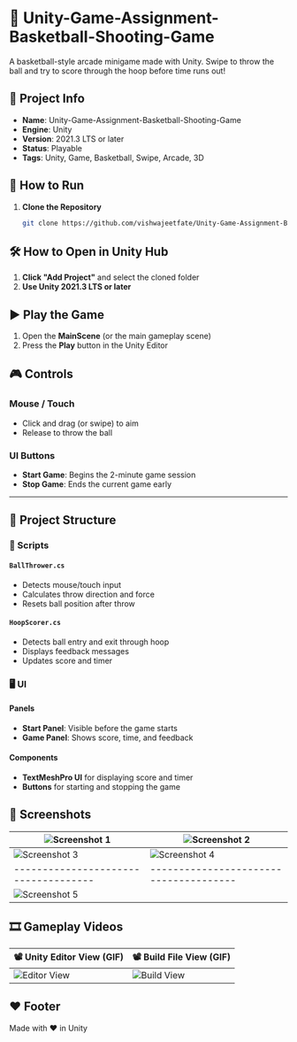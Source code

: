 # 🏀 Unity-Game-Assignment-Basketball-Shooting-Game

A basketball-style arcade minigame made with Unity. Swipe to throw the ball and try to score through the hoop before time runs out!


## 📌 Project Info

- **Name**: Unity-Game-Assignment-Basketball-Shooting-Game  
- **Engine**: Unity  
- **Version**: 2021.3 LTS or later  
- **Status**: Playable  
- **Tags**: Unity, Game, Basketball, Swipe, Arcade, 3D



## 🚀 How to Run

1. **Clone the Repository**  
   ```bash
   git clone https://github.com/vishwajeetfate/Unity-Game-Assignment-Basketball-Shooting-Game.git


## 🛠 How to Open in Unity Hub

1. **Click "Add Project"** and select the cloned folder  
2. **Use Unity 2021.3 LTS or later**



## ▶️ Play the Game

1. Open the **MainScene** (or the main gameplay scene)  
2. Press the **Play** button in the Unity Editor



## 🎮 Controls

### Mouse / Touch
- Click and drag (or swipe) to aim  
- Release to throw the ball

### UI Buttons
- **Start Game**: Begins the 2-minute game session  
- **Stop Game**: Ends the current game early

---

## 📁 Project Structure

### 🔧 Scripts

#### `BallThrower.cs`
- Detects mouse/touch input  
- Calculates throw direction and force  
- Resets ball position after throw

#### `HoopScorer.cs`
- Detects ball entry and exit through hoop  
- Displays feedback messages  
- Updates score and timer



### 🖥 UI

#### Panels
- **Start Panel**: Visible before the game starts  
- **Game Panel**: Shows score, time, and feedback

#### Components
- **TextMeshPro UI** for displaying score and timer  
- **Buttons** for starting and stopping the game



## 📸 Screenshots

| ![Screenshot 1](ScreenShots/1.png) | ![Screenshot 2](ScreenShots/2.png)   |
|------------------------------------|--------------------------------------|  
| ![Screenshot 3](ScreenShots/3.png) | ![Screenshot 4](ScreenShots/4.png)   |
|------------------------------------|--------------------------------------|  
| ![Screenshot 5](ScreenShots/5.png) |                                   



## 🎞 Gameplay Videos

| 📽 **Unity Editor View (GIF)** | 📽 **Build File View (GIF)** |
|------------------------------------|--------------------------------------|  
| ![Editor View](ScreenShots/Unity%20editor%20Screen%20Recording.gif) | ![Build View](ScreenShots/Bulid%20ScreenRecording.gif) |


## ❤️ Footer

Made with ❤️ in Unity


